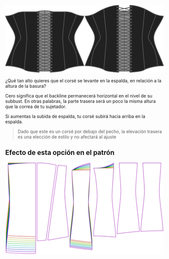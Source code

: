 ![La opción de retroceso en la Catedral](./backrise.svg)

¿Qué tan alto quieres que el corsé se levante en la espalda, en relación a la altura de la basura?

Cero significa que el backline permanecerá horizontal en el nivel de su subbust. En otras palabras, la parte trasera será un poco la misma altura que la correa de tu sujetador.

Si aumentas la subida de espalda, tu corsé subirá hacia arriba en la espalda.

> Dado que este es un corsé por debajo del pecho, la elevación trasera es una elección de estilo y no afectará al ajuste


## Efecto de esta opción en el patrón
![Esta imagen muestra el efecto de esta opción superponiendo varias variantes que tienen un valor diferente para esta opción](cathrin_backrise_sample.svg "Efecto de esta opción en el patrón")

